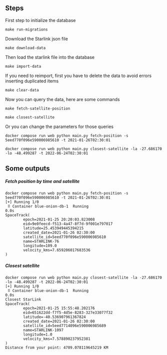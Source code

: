 
## Steps

First step to initialize the database

    make run-migrations


Download the Starlink json file

    make download-data

Then load the starlink file into the database

    make import-data

If you need to reimport, first you have to delete the data to avoid errors inserting duplicated items

    make clear-data

Now you can query the data, here are some commands

    make fetch-satellite-position

    make closest-satellite

Or you can change the parameters for those queries

    docker compose run web python main.py fetch-position -s 5eed770f096e590006985610 -t 2021-01-26T02:30:01

    docker compose run web python main.py closest-satellite -la -27.686170 -lo -48.499287 -t 2022-06-24T02:30:01


## Some outputs

##### Fetch position by time and satellite

    docker compose run web python main.py fetch-position -s 5eed770f096e590006985610 -t 2021-01-26T02:30:01
    [+] Running 1/0
     ⠿ Container blue-onion-db-1  Running                                                                                     0.0s
    SpaceTrack(
            epoch=2021-01-25 20:20:03.823008
            eid=9e0feecd-f513-4a47-8f7d-9f001e797017
            latitude=25.453949445394215
            created_date=2021-01-26 02:30:00
            satellite_id=5eed770f096e590006985610
            name=STARLINK-76
            longitude=109.0
            velocity_kms=7.659206017683536
    )

##### Closest satellite

    docker compose run web python main.py closest-satellite -la -27.686170 -lo -48.499287 -t 2022-06-24T02:30:01
    [+] Running 1/0
     ⠿ Container blue-onion-db-1  Running                                                                                     0.0s
    Closest StarLink
    SpaceTrack(
            epoch=2021-01-25 15:55:48.202176
            eid=651622dd-f7f5-4d5e-8283-327e33077f32
            latitude=-40.536907961367824
            created_date=2021-01-26 02:30:00
            satellite_id=5eed7714096e590006985689
            name=STARLINK-1097
            longitude=1.0
            velocity_kms=7.578890237952381
    )
    Distance from your point: 4709.078119645219 KM



